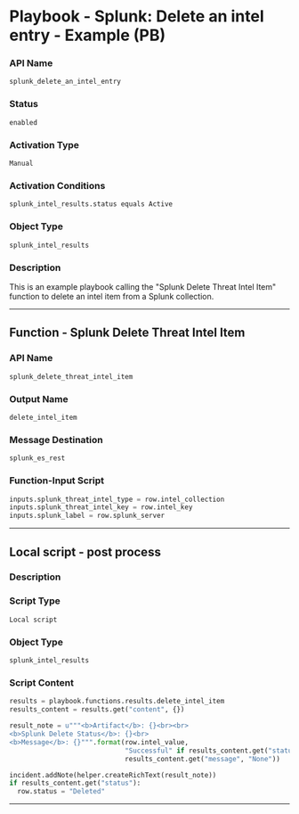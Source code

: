 <!--
    DO NOT MANUALLY EDIT THIS FILE
    THIS FILE IS AUTOMATICALLY GENERATED WITH resilient-sdk codegen
    Generated with resilient-sdk v50.1.262
-->

# Playbook - Splunk: Delete an intel entry - Example (PB)

### API Name
`splunk_delete_an_intel_entry`

### Status
`enabled`

### Activation Type
`Manual`

### Activation Conditions
`splunk_intel_results.status equals Active`

### Object Type
`splunk_intel_results`

### Description
This is an example playbook calling the "Splunk Delete Threat Intel Item" function to delete an intel item from a Splunk collection.


---
## Function - Splunk Delete Threat Intel Item

### API Name
`splunk_delete_threat_intel_item`

### Output Name
`delete_intel_item`

### Message Destination
`splunk_es_rest`

### Function-Input Script
```python
inputs.splunk_threat_intel_type = row.intel_collection
inputs.splunk_threat_intel_key = row.intel_key
inputs.splunk_label = row.splunk_server
```

---

## Local script - post process

### Description


### Script Type
`Local script`

### Object Type
`splunk_intel_results`

### Script Content
```python
results = playbook.functions.results.delete_intel_item
results_content = results.get("content", {})

result_note = u"""<b>Artifact</b>: {}<br><br>
<b>Splunk Delete Status</b>: {}<br>
<b>Message</b>: {}""".format(row.intel_value,
                             "Successful" if results_content.get("status", False) else "Unsuccessful",
                             results_content.get("message", "None"))

incident.addNote(helper.createRichText(result_note))
if results_content.get("status"):
  row.status = "Deleted"
```

---

